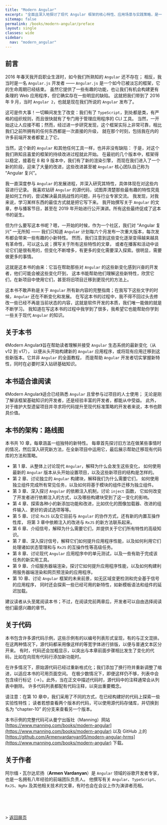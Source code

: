 ```yaml
---
title: "Modern Angular"
excerpt: "全面且深入地探讨了现代 Angular 框架的核心特性、应用场景与实践策略，是一本助力开发者高效构建前沿 Web 应用的实用指南。"
sitemap: false
permalink: /books/modern-angular/preface
layout: single
classes: wide
sidebar:
  nav: "modern_angular"
---
```


## 前言

2016 年春天我开启职业生涯时，如今我们所熟知的 `Angular` 还不存在；
相反，我当时是一名 `Angular.js` 开发者 —— `Angular.js` 是一个如今已被淡忘的框架，它的生命周期已经结束。
虽然它提供了一些有趣的功能，也让我们有机会构建更有条理的 Web 应用程序，但它确实存在一些明显的缺陷。
这就把我们带到了 2016 年 9 月，当时 `Angular 2`，也就是现在我们所说的 `Angular` 发布了。

这可是件大事！一切瞬间发生了改变：我们有了 `TypeScript`，到处都是类，有严格的组织规则，而且很快就有了专门用于管理应用程序的 CLI 工具。
当然，一开始这让人应接不暇；然而，经过进一步研究发现，这个框架实际上非常可靠，相比我们之前所拥有的任何东西都是一次直接的升级，
就在那个时刻，包括我在内的许多前端开发者都爱上了它。

当然，这个新的 `Angular` 和其他任何工具一样，也并非没有缺陷：
于是，对这个我们熟知且喜爱的框架的持续改进过程就此开始。
在最初的几个版本中，框架得以稳定，接着在 8 和 9 版本中，我们有了新的渲染引擎，
而现在我们进入了一个新的阶段，迎来了大量的改进，这些改进甚至被 `Angular` 核心团队自己称为 “Angular 复兴”。

我一直深度参与 `Angular` 的发展进程，并深入研究其特性，具体体现在对这些内容进行记录。
我喜欢钻研 `Angular` 的源代码，试图弄清楚那些最有趣的特性究竟是如何工作的，尝试解决最具挑战性的问题，并与行业专家交流。
我发现，对我来说，学习某样东西的最佳方式就是把它写下来。
我开始撰写关于 `Angular` 的文章，参与播客节目，甚至在 2019 年开始进行公开演讲。所有这些最终促成了这本书的诞生。

但为什么要写这本书呢？嗯，一开始的时候，作为一个社区，我们对 “Angular 复兴” 一无所知
—— 我们只知道 `Angular` 计划每六个月发布一次重大版本，每次发布都会带来一些有趣的小新特性。
然而，我们注意到这些变化逐渐变得越来越具有革命性，可以这么说；撰写关于所有这些特性的文章，
或者在播客和活动中谈论它们是很有用的，但变化不断增多，有更多的变化需要深入探索。很明显，需要做更多的事情。

这就是这本书的由来：它旨在帮助那些对 `Angular` 的这些新变化感到兴奋的开发者，他们可能会被这些变化吓到，
这本书能帮助他们理解这些新特性，欣赏它们，在新项目中使用它们，甚至将旧项目迁移到更现代的方法上。

这本书不敢声称是关于 `Angular` 所有新内容的完整指南；在我写下这些文字的时候，`Angular` 还在不断变化和发展。
在写这本书的过程中，我不得不回过头去修改一些已经不再是当前状态的内容，这就是软件开发的本质，我们唯一能做的就是不断学习。
我知道在写这本书的过程中我学到了很多，我希望它也能帮助你学到一些关于现代 `Angular` 的知识。


## 关于本书

《Modern Angular》旨在帮助读者理解并接受 `Angular` 生态系统的最新变化（从 v12 到 v17），
以便从头开始构建新的 `Angular` 应用程序，或将现有应用迁移到这些新版本。它并非 `Angular` 的全面教程，
而是帮助 `Angular` 开发者切实掌握新特性，同时在必要时深入钻研基础知识。

## 本书适合谁阅读

《Modern Angular》适合已经熟悉 `Angular` 且曾参与过项目的人士使用；
无论是刚了解该框架基础知识的开发者，还是经验丰富的开发者，都能从中受益。
此外，对于维护大型遗留项目并寻求将代码提升至现代标准策略的开发者来说，本书也颇具价值。

## 本书的架构：路线图

本书共 10 章，每章涵盖一组独特的新特性。
每章首先探讨旧方法在做某些事情时的情况，然后深入研究新方法，在全新项目中运用它，最后展示帮助迁移现有代码库的方法和策略。

* 第 1 章、从整体上讨论现代 `Angular`，解释为什么会发生这些变化，
如何使用最新的 `Angular` 版本从头开始设置项目，以及这些新项目的结构是怎样的。
* 第 2 章、讨论独立的 `Angular` 构建块，解释我们为什么需要它们，
如何使用独立组件完成所有常见任务，以及如何将基于模块的组件迁移为独立组件。
* 第 3 章、深入探讨 `Angular` 的依赖注入机制，讨论 `inject` 函数，
它如何改变了开发者进行依赖注入的方式，以及哪些构建块受到了这一变化的影响。
* 第 4 章、探索各种小的新添加功能和改进，比如优化的图像加载器、改进的组件输入、更好的调试选项等等。
* 第 5 章、讨论 `RxJS` 以及它目前与 `Angular` 的协作方式，还有新的内置互操作性库，
将第 3 章中依赖注入的改进与 `RxJS` 的新方法联系起来。
* 第 6 章、介绍信号，解释为什么需要它们，并提供关于它们所有特性的高级知识。
* 第 7 章、深入探讨信号，解释它们如何提升应用程序性能，以及如何利用它们处理诸如状态管理和与 `RxJS` 的互操作性等高级任务。 
* 第 8 章、讨论现代 `Angular` 应用程序中的单元测试，以及一些有助于完成该任务的新实用工具。 
* 第 9 章、介绍服务器端渲染，探讨它如何提升应用程序性能，以及如何构建利用服务器端渲染和网页预渲染的应用程序。 
* 第 10 章、讨论 `Angular` 框架的未来前景，如无区域变更检测和完全基于信号的应用程序，
同时还会探索一些已经可用的新特性，如新模板语法和组件的延迟加载。

建议读者从头至尾阅读本书；不过，在阅读完前两章后，开发者可以自由选择阅读他们最感兴趣的章节。

## 关于代码

本书包含许多源代码示例，这些示例有的以编号列表形式呈现，有的与正文混排。
在这两种情况下，源代码都采用像这样的等宽字体进行排版，以便与普通文本区分开来。
有时，代码还会加粗显示，以突出与本章前面步骤相比发生了变化的代码，比如在向现有代码行添加新功能时。

在许多情况下，原始源代码已经过重新格式化；我们添加了换行符并重新调整了缩进，以适应本书的可用页面空间。
在极少数情况下，即便这样仍不够，列表中会包含续行标记（→）。此外，当在正文中描述代码时，源代码中的注释通常会从列表中删除。
许多代码列表都配有代码注释，以突出重要概念。

请注意：在第 10 章中，我们采用了不同的方式，在已经构建好的代码上探索一些实验性特性；
读者若想查看两个版本的代码，可以使用源代码存储库，并切换到名为 “chapter-10” 的分支来查看另一个版本。

本书示例的完整代码可从曼宁出版社（Manning）网站 [https://www.manning.com/books/modern-angular](https://www.manning.com/books/modern-angular) 
以及 GitHub 上的 [https://github.com/Armenvardanyan95/modern-angular-hrms](https://www.manning.com/books/modern-angular) 下载。

## 关于作者

阿尔缅・瓦尔达尼扬（**Armen Vardanyan**）是 `Angular` 领域的谷歌开发者专家，也是一名拥有八年经验的前端团队负责人。
他撰写有关 `Angular`、`TypeScript`、`RxJS`、`NgRx` 及其他相关技术的文章，有时也会在会议上作为演讲者亮相。


<br/><br/><br/><br/>
&gt;  [返回扉页](/books/modern-angular)
